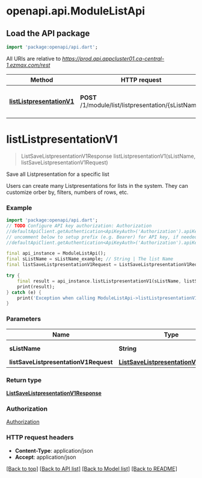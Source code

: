 # openapi.api.ModuleListApi

## Load the API package
```dart
import 'package:openapi/api.dart';
```

All URIs are relative to *https://prod.api.appcluster01.ca-central-1.ezmax.com/rest*

Method | HTTP request | Description
------------- | ------------- | -------------
[**listListpresentationV1**](ModuleListApi.md#listlistpresentationv1) | **POST** /1/module/list/listpresentation/{sListName} | Save all Listpresentation for a specific list


# **listListpresentationV1**
> ListSaveListpresentationV1Response listListpresentationV1(sListName, listSaveListpresentationV1Request)

Save all Listpresentation for a specific list

Users can create many Listpresentations for lists in the system. They can customize orber by, filters, numbers of rows, etc.

### Example
```dart
import 'package:openapi/api.dart';
// TODO Configure API key authorization: Authorization
//defaultApiClient.getAuthentication<ApiKeyAuth>('Authorization').apiKey = 'YOUR_API_KEY';
// uncomment below to setup prefix (e.g. Bearer) for API key, if needed
//defaultApiClient.getAuthentication<ApiKeyAuth>('Authorization').apiKeyPrefix = 'Bearer';

final api_instance = ModuleListApi();
final sListName = sListName_example; // String | The list Name
final listSaveListpresentationV1Request = ListSaveListpresentationV1Request(); // ListSaveListpresentationV1Request | 

try {
    final result = api_instance.listListpresentationV1(sListName, listSaveListpresentationV1Request);
    print(result);
} catch (e) {
    print('Exception when calling ModuleListApi->listListpresentationV1: $e\n');
}
```

### Parameters

Name | Type | Description  | Notes
------------- | ------------- | ------------- | -------------
 **sListName** | **String**| The list Name | 
 **listSaveListpresentationV1Request** | [**ListSaveListpresentationV1Request**](ListSaveListpresentationV1Request.md)|  | 

### Return type

[**ListSaveListpresentationV1Response**](ListSaveListpresentationV1Response.md)

### Authorization

[Authorization](../README.md#Authorization)

### HTTP request headers

 - **Content-Type**: application/json
 - **Accept**: application/json

[[Back to top]](#) [[Back to API list]](../README.md#documentation-for-api-endpoints) [[Back to Model list]](../README.md#documentation-for-models) [[Back to README]](../README.md)

